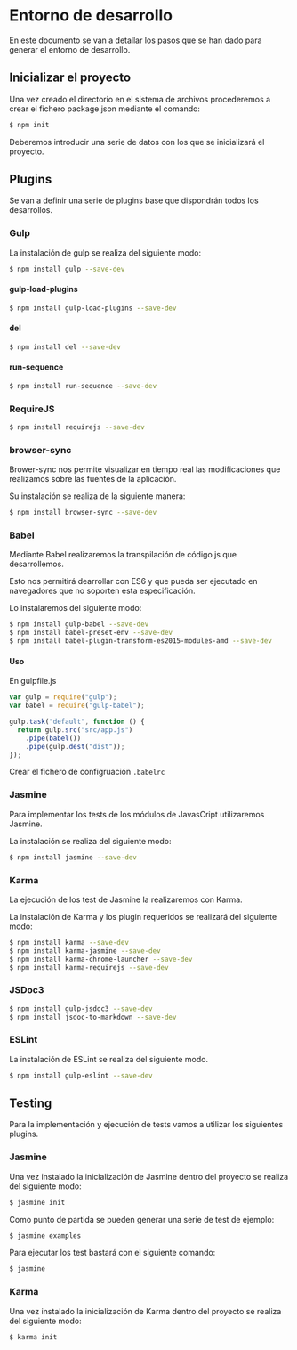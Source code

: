 # Entorno de desarrollo

En este documento se van a detallar los pasos que se han dado para generar el entorno de desarrollo.

## Inicializar el proyecto

Una vez creado el directorio en el sistema de archivos procederemos a crear el fichero package.json mediante el comando:

```bash
$ npm init
```

Deberemos introducir una serie de datos con los que se inicializará el proyecto.

## Plugins

Se van a definir una serie de plugins base que dispondrán todos los desarrollos.

### Gulp

La instalación de gulp se realiza del siguiente modo:

```bash
$ npm install gulp --save-dev
```

#### gulp-load-plugins

```bash
$ npm install gulp-load-plugins --save-dev
```

#### del
```bash
$ npm install del --save-dev
```

#### run-sequence
```bash
$ npm install run-sequence --save-dev
```
### RequireJS

```bash
$ npm install requirejs --save-dev
```


### browser-sync

Brower-sync nos permite visualizar en tiempo real las modificaciones que realizamos sobre las fuentes de la aplicación.

Su instalación se realiza de la siguiente manera:

```bash
$ npm install browser-sync --save-dev
```


### Babel

Mediante Babel realizaremos la transpilación de código js que desarrollemos.

Esto nos permitirá dearrollar con ES6 y que pueda ser ejecutado en navegadores que no soporten esta especificación.

Lo instalaremos del siguiente modo:

```bash
$ npm install gulp-babel --save-dev
$ npm install babel-preset-env --save-dev
$ npm install babel-plugin-transform-es2015-modules-amd --save-dev
```

#### Uso

En gulpfile.js

```js
var gulp = require("gulp");
var babel = require("gulp-babel");

gulp.task("default", function () {
  return gulp.src("src/app.js")
    .pipe(babel())
    .pipe(gulp.dest("dist"));
});
```

Crear el fichero de configruación ```.babelrc```





### Jasmine

Para implementar los tests de los módulos de JavasCript utilizaremos Jasmine.

La instalación se realiza del siguiente modo:

```bash
$ npm install jasmine --save-dev
```

### Karma

La ejecución de los test de Jasmine la realizaremos con Karma.

La instalación de Karma y los plugin requeridos se realizará del siguiente modo:

```bash
$ npm install karma --save-dev
$ npm install karma-jasmine --save-dev
$ npm install karma-chrome-launcher --save-dev
$ npm install karma-requirejs --save-dev
```

### JSDoc3

```bash
$ npm install gulp-jsdoc3 --save-dev
$ npm install jsdoc-to-markdown --save-dev
```

### ESLint

La instalación de ESLint se realiza del siguiente modo.

```bash
$ npm install gulp-eslint --save-dev
```


## Testing

Para la implementación y ejecución de tests vamos a utilizar los siguientes plugins.

### Jasmine

Una vez instalado la inicialización de Jasmine dentro del proyecto se realiza del siguiente modo:

```bash
$ jasmine init
```

Como punto de partida se pueden generar una serie de test de ejemplo:

```bash
$ jasmine examples
```

Para ejecutar los test bastará con el siguiente comando:

```bash
$ jasmine
```

### Karma

Una vez instalado la inicialización de Karma dentro del proyecto se realiza del siguiente modo:

```bash
$ karma init
```
